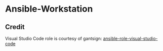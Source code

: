 # Ansible-Workstation

## Credit

Visual Studio Code role is courtesy of gantsign: [ansible-role-visual-studio-code](https://github.com/gantsign/ansible-role-visual-studio-code)
